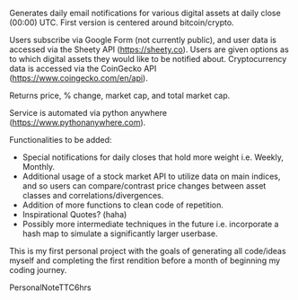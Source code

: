 Generates daily email notifications for various digital assets at daily close (00:00) UTC. First version is centered around bitcoin/crypto.

Users subscribe via Google Form (not currently public), and user data is accessed via the Sheety API (https://sheety.co). Users are given options as to which digital assets they would like to be notified about.
Cryptocurrency data is accessed via the CoinGecko API (https://www.coingecko.com/en/api).

Returns price, % change, market cap, and total market cap.

Service is automated via python anywhere (https://www.pythonanywhere.com).

Functionalities to be added:
- Special notifications for daily closes that hold more weight i.e. Weekly, Monthly.
- Additional usage of a stock market API to utilize data on main indices, and so users can compare/contrast price changes between asset classes and correlations/divergences.
- Addition of more functions to clean code of repetition.
- Inspirational Quotes? (haha)
- Possibly more intermediate techniques in the future i.e. incorporate a hash map to simulate a significantly larger userbase.



This is my first personal project with the goals of generating all code/ideas myself and completing the first rendition before a month of beginning my coding journey. 

















































PersonalNoteTTC6hrs
